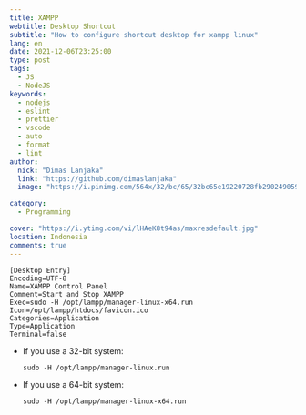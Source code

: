 ```yaml
---
title: XAMPP
webtitle: Desktop Shortcut
subtitle: "How to configure shortcut desktop for xampp linux"
lang: en
date: 2021-12-06T23:25:00
type: post
tags:
  - JS
  - NodeJS
keywords:
  - nodejs
  - eslint
  - prettier
  - vscode
  - auto
  - format
  - lint
author:
  nick: "Dimas Lanjaka"
  link: "https://github.com/dimaslanjaka"
  image: "https://i.pinimg.com/564x/32/bc/65/32bc65e19220728fb290249059a7242a.jpg"

category:
  - Programming

cover: "https://i.ytimg.com/vi/lHAeK8t94as/maxresdefault.jpg"
location: Indonesia
comments: true
---
```


```desktop
[Desktop Entry]
Encoding=UTF-8
Name=XAMPP Control Panel
Comment=Start and Stop XAMPP
Exec=sudo -H /opt/lampp/manager-linux-x64.run
Icon=/opt/lampp/htdocs/favicon.ico
Categories=Application
Type=Application
Terminal=false
```

<ul>
    <li>
        <p>
            If you use a 32-bit system:
        </p>
        <pre><code>sudo -H /opt/lampp/manager-linux.run
</code></pre>
    </li>
    <li>
        <p>
            If you use a 64-bit system:
        </p>
        <pre><code>sudo -H /opt/lampp/manager-linux-x64.run
</code></pre>
    </li>
</ul>
